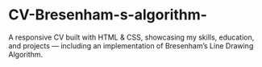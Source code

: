 # CV-Bresenham-s-algorithm-
A responsive CV built with HTML &amp; CSS, showcasing my skills, education, and projects — including an implementation of Bresenham’s Line Drawing Algorithm.
